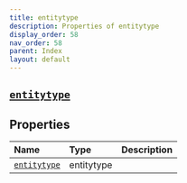```yaml
---
title: entitytype
description: Properties of entitytype
display_order: 58
nav_order: 58
parent: Index
layout: default
---
```


##  [`entitytype`](./entitytype.html) 
## Properties
| Name | Type | Description |
|:-----|:-----|:------------|
| [`entitytype`](./entitytype.html) | entitytype |  |


